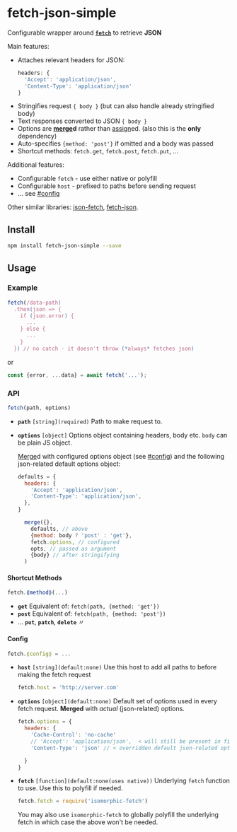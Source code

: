 # fetch-json-simple

Configurable wrapper around [**`fetch`**][fetch] to retrieve **JSON**

[fetch]: https://developer.mozilla.org/en/docs/Web/API/Fetch_API

Main features:

* Attaches relevant headers for JSON:
  ```js
  headers: {
    'Accept': 'application/json',
    'Content-Type': 'application/json'
  }
  ```
* Stringifies request `{ body }` (but can also handle already stringified body)
* Text responses converted to JSON `{ body }`
* Options are **[merge]d** rather than [assign]ed. (also this is the **only** dependency)
* Auto-specifies `{method: 'post'}` if omitted and a body was passed
* Shortcut methods: `fetch.get`, `fetch.post`, `fetch.put`, ...

Additional features:

* Configurable `fetch` - use either native or polyfill
* Configurable `host` - prefixed to paths before sending request
* ... see [#config](#config)

Other similar libraries: [json-fetch], [fetch-json].

[json-fetch]: https://github.com/goodeggs/json-fetch
[fetch-json]: https://github.com/kahwee/fetch-json

## Install

```sh
npm install fetch-json-simple --save
```

## Usage

### Example

```js
fetch(/data-path)
  .then(json => {
    if (json.error) {
      ...
    } else {
      ...
    }
  }) // no catch - it doesn't throw (*always* fetches json)
```
or
```js
const {error, ...data} = await fetch('...');
```
### API

```js
fetch(path, options)
```

* **`path`** `[string](required)` Path to make request to.

* **`options`** `[object]` Options object containing headers, body etc. `body` can be plain JS object.

  [Merge]d with configured options object (see [#config](#config)) and the following json-related default options object:
  ```js
  defaults = {
    headers: {
      'Accept': 'application/json',
      'Content-Type': 'application/json',
    },
  }
  ```
  ```js
    merge({},
      defaults, // above
      {method: body ? 'post' : 'get'},
      fetch.options, // configured
      opts, // passed as argument
      {body} // after stringifying
    )
  ```

[merge]: http://npmjs.com/merge
[assign]: https://developer.mozilla.org/en/docs/Web/JavaScript/Reference/Global_Objects/Object/assign

#### Shortcut Methods

```js
fetch.⟪method⟫(...)
```

* **`get`** Equivalent of: `fetch(path, {method: 'get'})`
* **`post`** Equivalent of: `fetch(path, {method: 'post'})`
* ... **`put`**, **`patch`**, **`delete`**  〃

#### Config
```js
fetch.⟪config⟫ = ...
```

* **`host`** `[string](default:none)` Use this host to add all paths to before making the fetch request

  ```js
  fetch.host = 'http://server.com'
  ```

* **`options`** `[object](default:none)` Default set of options used in every fetch request. **Merged** with *actual* (json-related) options.

  ```js
  fetch.options = {
    headers: {
      'Cache-Control': 'no-cache'
      // 'Accept': 'application/json',  < will still be present in final request
      'Content-Type': 'json' // < overridden default json-related option

    }
  }
  ```

* **`fetch`** `[function](default:none(uses native))` Underlying `fetch` function to use. Use this to polyfill if needed.

  ```js
  fetch.fetch = require('isomorphic-fetch')
  ```
  You may also use `isomorphic-fetch` to globally polyfill the underlying fetch in which case the above won't be needed.
